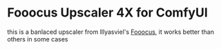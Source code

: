 # Fooocus Upscaler 4X for ComfyUI

this is a banlaced upscaler from lllyasviel's [Fooocus](https://github.com/lllyasviel/Fooocus/), it works better than others in some cases